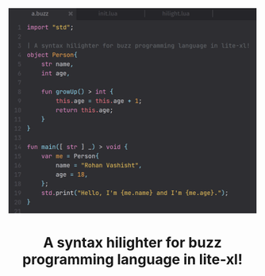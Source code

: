 <div align="center">
    <img width=500 src="./examples/screenshot.png"/>

# A syntax hilighter for buzz programming language in lite-xl!


</div>
